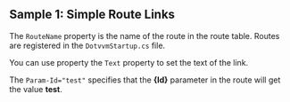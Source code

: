 ## Sample 1: Simple Route Links

The `RouteName` property is the name of the route in the route table. Routes are registered in the `DotvvmStartup.cs` file. 

You can use property the `Text` property to set the text of the link. 

The `Param-Id="test"` specifies that the **{Id}** parameter in the route will get the value **test**.